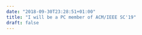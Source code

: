 ```yaml
---
date: "2018-09-30T23:28:51+01:00"
title: "I will be a PC member of ACM/IEEE SC'19"
draft: false
---
```


